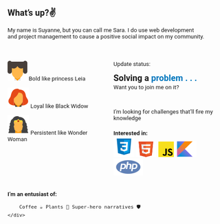 <!DOCTYPE html>
<html lang="en">
  <head>
    <meta charset="UTF-8">
    <meta http-equiv="X-UA-Compatible" content="IE=edge">
    <meta name="viewport" content="width=device-width, initial-scale=1.0">
    <title>Document</title>
    <!-- LINK FONTS -->
    <link rel="preconnect" href="https://fonts.googleapis.com">
    <link rel="preconnect" href="https://fonts.gstatic.com" crossorigin>
    <link href="https://fonts.googleapis.com/css2?family=Roboto:wght@300;400;700&display=swap" rel="stylesheet">
    <style>
      *{
        margin: 0px;
        padding: 0px;
      }
      body{
        font-size: 10pt;
        font-family: 'Roboto', sans-serif;
      }
      main{
        display: flex;
        margin-top:35px;
      }
      main .text{
        margin-left:40px;
        font-weight: 400;
      }
      .text h2{
        margin-top: 2px;
        margin-bottom: 2px;
      }
      .text b{
        color: #0277BD;
      }
      .technologies{
        margin-top: 20px;
      }
    </style>
  </head>
  <body>
    <h2>What’s up?✌️</h2>
    <p>My name is Suyanne, but you can call me Sara. I do use web development <br>and project management  to cause a positive social impact on my community.</p>
    <main>
      <div class="characters">
        <p>
          <img src="images/LeiaIcon.svg" alt="">
          Bold like princess Leia
        </p>
        <p>
          <img src="images/ViuvaIcon.svg" alt="">
          Loyal like Black Widow
        </p>
        <p>
          <img src="images/WonderWomanIcon.svg" alt="">
          Persistent like Wonder Woman
        </p>
      </div>
      <div class="text">
        <p>
          Update status:
          <h2>Solving a <b>problem . . .</b></h2>
          Want you to join me on it? <br>
        </p><br>
        <p>
          I’m looking for challenges that’ll fire my <br> knowledge
        </p>
        <div class="technologies">
          <h4>Interested in: </h4>
          <div class="images">
            <img src="images/CssIcon.svg" alt="Css">
            <img src="images/HtmlIcon.svg" alt="HTML">
            <img src="images/JsIcon.svg" alt="JavaScript">
            <img src="images/KotlinIcon.svg" alt="Kotlin">
            <img src="images/PhpIcon.svg" alt="PHP">
          </div>
        </div>
      </div>
    </main>
    <br>
    <div class="curiosities">
      <h4>I’m an entusiast of:  </h4>
          
        Coffee ☕ Plants 🌵 Super-hero narratives 🛡️
    </div>
  </body>
</html>